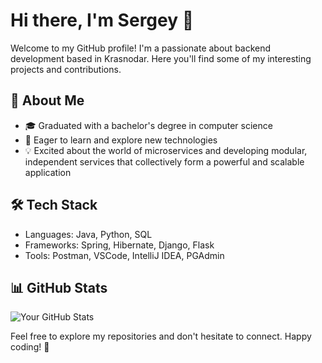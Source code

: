 # Hi there, I'm Sergey 👋

Welcome to my GitHub profile! I'm a passionate about backend development based in Krasnodar. Here you'll find some of my interesting projects and contributions.

## 🚀 About Me

- 🎓 Graduated with a bachelor's degree in computer science
- 🌱 Eager to learn and explore new technologies
- 💡 Excited about the world of microservices and developing modular, independent services that collectively form a powerful and scalable application

## 🛠️ Tech Stack

- Languages: Java, Python, SQL
- Frameworks: Spring, Hibernate, Django, Flask
- Tools: Postman, VSCode, IntelliJ IDEA, PGAdmin

## 📊 GitHub Stats

![Your GitHub Stats](https://github-readme-stats.vercel.app/api?username=agakas&show_icons=true&hide_title=true&hide_border=true)

Feel free to explore my repositories and don't hesitate to connect. Happy coding! 🚀
